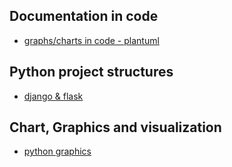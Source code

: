 ## Documentation in code

* [graphs/charts in code - plantuml](http://plantuml.com/es/)


## Python project structures
* [django & flask](https://realpython.com/python-application-layouts/)


## Chart, Graphics and visualization
* [python graphics](https://www.datacamp.com/home)
